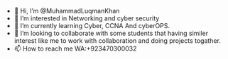- 👋 Hi, I’m @MuhammadLuqmanKhan
- 👀 I’m interested in Networking and cyber security
- 🌱 I’m currently learning Cyber, CCNA And cyberOPS.
- 💞️ I’m looking to collaborate with some students that having similer interest like me to work with collaboration and doing projects togather. 
- 📫 How to reach me WA:+923470300032 

<!---
MuhammadLuqmanKhan/MuhammadLuqmanKhan is a ✨ special ✨ repository because its `README.md` (this file) appears on your GitHub profile.
You can click the Preview link to take a look at your changes.
--->
